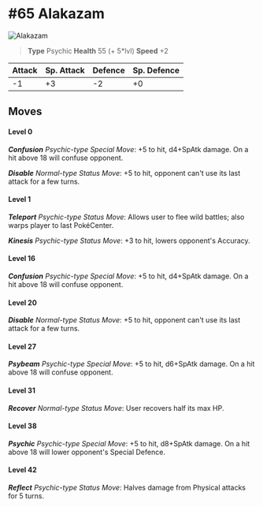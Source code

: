 # #65 Alakazam


![Alakazam](https://img.pokemondb.net/sprites/home/normal/1x/alakazam.png)

> **Type** Psychic
> **Health** 55 (+ 5\*lvl)
> **Speed** +2

| Attack | Sp. Attack | Defence | Sp. Defence |
| ------ | ---------- | ------- | ----------- |
| -1 | +3 | -2 | +0 |

## Moves
#### Level 0

***Confusion** Psychic-type Special Move*: +5 to hit, d4+SpAtk damage. On a hit above 18 will confuse opponent.

***Disable** Normal-type Status Move*: +5 to hit, opponent can't use its last attack for a few turns.
#### Level 1

***Teleport** Psychic-type Status Move*: Allows user to flee wild battles; also warps player to last PokéCenter.

***Kinesis** Psychic-type Status Move*: +3 to hit, lowers opponent's Accuracy.
#### Level 16

***Confusion** Psychic-type Special Move*: +5 to hit, d4+SpAtk damage. On a hit above 18 will confuse opponent.
#### Level 20

***Disable** Normal-type Status Move*: +5 to hit, opponent can't use its last attack for a few turns.
#### Level 27

***Psybeam** Psychic-type Special Move*: +5 to hit, d6+SpAtk damage. On a hit above 18 will confuse opponent.
#### Level 31

***Recover** Normal-type Status Move*: User recovers half its max HP.
#### Level 38

***Psychic** Psychic-type Special Move*: +5 to hit, d8+SpAtk damage. On a hit above 18 will lower opponent's Special Defence.
#### Level 42

***Reflect** Psychic-type Status Move*: Halves damage from Physical attacks for 5 turns.

